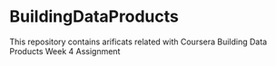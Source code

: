 # BuildingDataProducts
This repository contains arificats related with Coursera Building Data Products Week 4 Assignment
